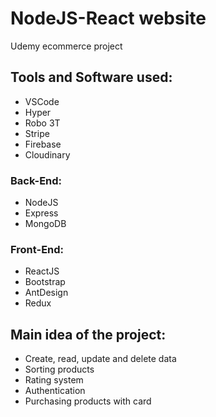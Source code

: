 NodeJS-React website  
======================

Udemy ecommerce project

Tools and Software used:
------------------------
-   VSCode
-   Hyper
-   Robo 3T
-   Stripe
-   Firebase
-   Cloudinary

### Back-End:
-   NodeJS
-   Express
-   MongoDB

### Front-End:
-   ReactJS
-   Bootstrap
-   AntDesign
-   Redux

Main idea of the project:
-------------------------
-   Create, read, update and delete data
-   Sorting products
-   Rating system
-   Authentication
-   Purchasing products with card
